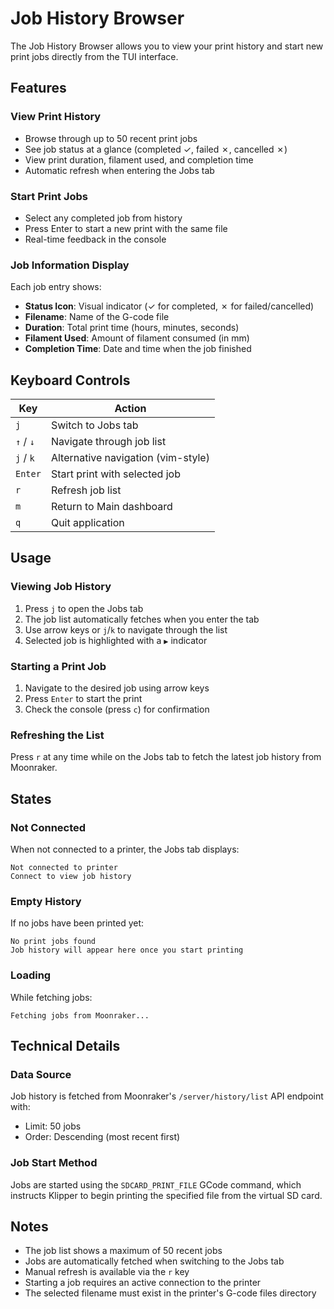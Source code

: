 # Job History Browser

The Job History Browser allows you to view your print history and start new print jobs directly from the TUI interface.

## Features

### View Print History
- Browse through up to 50 recent print jobs
- See job status at a glance (completed ✓, failed ✗, cancelled ✗)
- View print duration, filament used, and completion time
- Automatic refresh when entering the Jobs tab

### Start Print Jobs
- Select any completed job from history
- Press Enter to start a new print with the same file
- Real-time feedback in the console

### Job Information Display
Each job entry shows:
- **Status Icon**: Visual indicator (✓ for completed, ✗ for failed/cancelled)
- **Filename**: Name of the G-code file
- **Duration**: Total print time (hours, minutes, seconds)
- **Filament Used**: Amount of filament consumed (in mm)
- **Completion Time**: Date and time when the job finished

## Keyboard Controls

| Key | Action |
|-----|--------|
| `j` | Switch to Jobs tab |
| `↑` / `↓` | Navigate through job list |
| `j` / `k` | Alternative navigation (vim-style) |
| `Enter` | Start print with selected job |
| `r` | Refresh job list |
| `m` | Return to Main dashboard |
| `q` | Quit application |

## Usage

### Viewing Job History

1. Press `j` to open the Jobs tab
2. The job list automatically fetches when you enter the tab
3. Use arrow keys or `j`/`k` to navigate through the list
4. Selected job is highlighted with a `▶` indicator

### Starting a Print Job

1. Navigate to the desired job using arrow keys
2. Press `Enter` to start the print
3. Check the console (press `c`) for confirmation

### Refreshing the List

Press `r` at any time while on the Jobs tab to fetch the latest job history from Moonraker.

## States

### Not Connected
When not connected to a printer, the Jobs tab displays:
```
Not connected to printer
Connect to view job history
```

### Empty History
If no jobs have been printed yet:
```
No print jobs found
Job history will appear here once you start printing
```

### Loading
While fetching jobs:
```
Fetching jobs from Moonraker...
```

## Technical Details

### Data Source
Job history is fetched from Moonraker's `/server/history/list` API endpoint with:
- Limit: 50 jobs
- Order: Descending (most recent first)

### Job Start Method
Jobs are started using the `SDCARD_PRINT_FILE` GCode command, which instructs Klipper to begin printing the specified file from the virtual SD card.

## Notes

- The job list shows a maximum of 50 recent jobs
- Jobs are automatically fetched when switching to the Jobs tab
- Manual refresh is available via the `r` key
- Starting a job requires an active connection to the printer
- The selected filename must exist in the printer's G-code files directory
